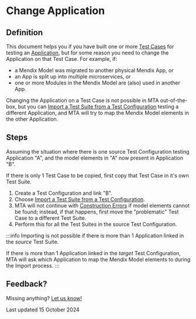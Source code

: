 # Change Application

## Definition

This document helps you if you have built one or more [Test Cases](../../../test-case) for testing an [Application](../../../application), but for some reason you need to change the Application on that Test Case. For example, if: 
- a Mendix Model was migrated to another physical Mendix App, or 
- an App is split up into multiple microservices, or
- one or more Modules in the Mendix Model are (also) used in another App.

Changing the Application on a Test Case is not possible in MTA out-of-the-box, but you can [Import a Test Suite from a Test Configuration](../../../test-suite#import-a-test-suite-from-another-test-configuration-and-application) testing a different Application, and MTA will try to map the Mendix Model elements in the other Application.

## Steps 

Assuming the situation where there is one source Test Configuration testing Application "A", and the model elements in "A" now present in Application "B".

If there is only 1 Test Case to be copied, first copy that Test Case in it's own Test Suite.

1. Create a Test Configuration and link "B".
2. Choose [Import a Test Suite from a Test Configuration](../../../test-suite#import-a-test-suite-from-another-test-configuration-and-application).
3. MTA will not continue with [Construction Errors](../../../construction-error) if model elements cannot be found; instead, if that happens, first move the "problematic" Test Case to a different Test Suite.
4. Perform this for all the Test Suites in the source Test Configuration.

:::info
Importing is not possible if there is more than 1 Application linked in the *source* Test Suite.

If there is more than 1 Application linked in the *target* Test Configuration, MTA will ask which Application to map the Mendix Model elements to during the Import process.
:::

## Feedback?
Missing anything? [Let us know!](mailto:support@menditect.com)

Last updated 15 October 2024